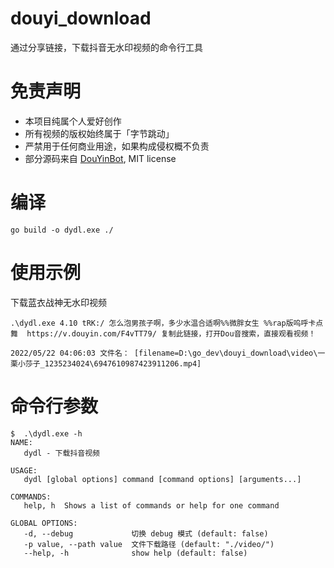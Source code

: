 # douyi_download
通过分享链接，下载抖音无水印视频的命令行工具

# 免责声明
- 本项目纯属个人爱好创作
- 所有视频的版权始终属于「字节跳动」
- 严禁用于任何商业用途，如果构成侵权概不负责
- 部分源码来自 [DouYinBot](https://github.com/lifei6671/DouYinBot),  MIT license

# 编译
```
go build -o dydl.exe ./
```

# 使用示例
下载蓝衣战神无水印视频
```
.\dydl.exe 4.10 tRK:/ 怎么泡男孩子啊，多少水温合适啊%%微胖女生 %%rap版呜呼卡点舞  https://v.douyin.com/F4vTT79/ 复制此链接，打开Dou音搜索，直接观看视频！

2022/05/22 04:06:03 文件名： [filename=D:\go_dev\douyi_download\video\一栗小莎子_1235234024\6947610987423911206.mp4]
```

# 命令行参数
```
$  .\dydl.exe -h
NAME:
   dydl - 下载抖音视频

USAGE:
   dydl [global options] command [command options] [arguments...]

COMMANDS:
   help, h  Shows a list of commands or help for one command

GLOBAL OPTIONS:
   -d, --debug             切换 debug 模式 (default: false)
   -p value, --path value  文件下载路径 (default: "./video/")
   --help, -h              show help (default: false)
```